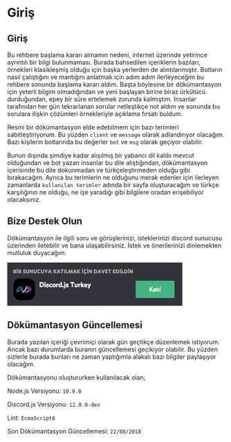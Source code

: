 # Giriş

## Giriş

Bu rehbere başlama kararı almamın nedeni, internet üzerinde yetirince ayrıntılı bir bilgi bulunmaması. Burada bahsedilen içeriklerin bazıları, örnekleri klasikleşmiş olduğu için başka yerlerden de alıntılanmıştır. Botların nasıl çalıştığını ve mantığını anlatmak için adım adım ilerleyeceğim bu rehbere sonunda başlama kararı aldım. Başta böylesine bir dökümantasyon için yeterli bilgim olmadığından ve yeni başlayan birine biraz ürkütücü durduğundan, epey bir süre ertelemek zorunda kalmıştım. İnsanlar tarafından her gün tekrarlanan sorular netleştikçe not aldım ve sonunda bu sorulara ilişkin çözümleri örnekleriyle açıklama fırsatı buldum.

Resmi bir dökümantasyon elde edebilmem için bazı terimleri sabitleştiriyorum. Bu yüzden `client` ve `message` olarak adlandırıyor olacağım. Bazı kişilerin botlarında bu değerler `bot` ve `msg` olarak geçiyor olabilir.

Bunun dışında şimdiye kadar alışılmış bir yabancı dil kalıbı mevcut olduğundan ve bot yazan insanlar bu dile alıştığından, dökümantasyon içerisinde bu dile dokunmadan ve türkçeleştirmeden olduğu gibi bırakacağım. Ayrıca bu terimlerin ne olduğunu merak edenler için ilerleyen zamanlarda `kullanılan terimler` adında bir sayfa oluşturacağım ve türkçe karşılığının ne olduğu, ne işe yaradığı gibi bilgilere oradan erişebiliyor olacaksınız.

## Bize Destek Olun

Dökümantasyon ile ilgili soru ve görüşlerinizi, isteklerinizi discord sunucusu üzerinden iletebilir ve bana ulaşabilirsiniz. İstek ve önerilerinizi dinlemekten mutluluk duyacağım.

[![](.gitbook/assets/ekran-resmi-2017-07-25-16.14.47.png)](https://discord.gg/sRRYDFz)

## Dökümantasyon Güncellemesi

Burada yazılan içeriği çevrimiçi olarak gün geçtikçe düzenlemek istiyorum. Ancak bazı durumlarda buranın güncellemesi geçikiyor olabilir. Bu yüzden sizlerle burada bunları ne zaman yaptığımla alakalı bazı bilgiler paylaşıyor olacağım.

Dökümantasyonu oluştururken kullanılacak olan;

Node.js Versiyonu: `10.9.0`

Discord.js Versiyonu: `12.0.0-dev`

Lint: `EcmaScript6`

Son Dökümantasyon Güncellemesi: `22/08/2018`

